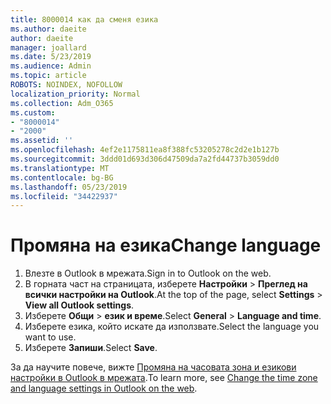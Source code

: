 ```yaml
---
title: 8000014 как да сменя езика
ms.author: daeite
author: daeite
manager: joallard
ms.date: 5/23/2019
ms.audience: Admin
ms.topic: article
ROBOTS: NOINDEX, NOFOLLOW
localization_priority: Normal
ms.collection: Adm_O365
ms.custom:
- "8000014"
- "2000"
ms.assetid: ''
ms.openlocfilehash: 4ef2e1175811ea8f388fc53205278c2d2e1b127b
ms.sourcegitcommit: 3ddd01d693d306d47509da7a2fd44737b3059dd0
ms.translationtype: MT
ms.contentlocale: bg-BG
ms.lasthandoff: 05/23/2019
ms.locfileid: "34422937"
---
```

# <a name="change-language"></a><span data-ttu-id="909c5-102">Промяна на езика</span><span class="sxs-lookup"><span data-stu-id="909c5-102">Change language</span></span>

1.    <span data-ttu-id="909c5-103">Влезте в Outlook в мрежата.</span><span class="sxs-lookup"><span data-stu-id="909c5-103">Sign in to Outlook on the web.</span></span>
2. <span data-ttu-id="909c5-104">В горната част на страницата, изберете **Настройки** > **Преглед на всички настройки на Outlook**.</span><span class="sxs-lookup"><span data-stu-id="909c5-104">At the top of the page, select **Settings** > **View all Outlook settings**.</span></span>
3. <span data-ttu-id="909c5-105">Изберете **Общи** > **език и време**.</span><span class="sxs-lookup"><span data-stu-id="909c5-105">Select **General** > **Language and time**.</span></span>
4. <span data-ttu-id="909c5-106">Изберете езика, който искате да използвате.</span><span class="sxs-lookup"><span data-stu-id="909c5-106">Select the language you want to use.</span></span>
5. <span data-ttu-id="909c5-107">Изберете **Запиши**.</span><span class="sxs-lookup"><span data-stu-id="909c5-107">Select **Save**.</span></span>
 
<span data-ttu-id="909c5-108">За да научите повече, вижте [Промяна на часовата зона и езикови настройки в Outlook в мрежата](https://support.office.com/article/65239869-12e7-4a9d-bca1-76b0ad7ce273).</span><span class="sxs-lookup"><span data-stu-id="909c5-108">To learn more, see [Change the time zone and language settings in Outlook on the web](https://support.office.com/article/65239869-12e7-4a9d-bca1-76b0ad7ce273).</span></span>

